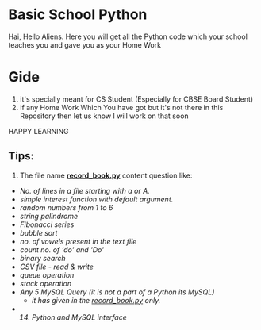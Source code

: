 # Basic School Python
Hai, Hello Aliens. Here you will get all the Python code which your school teaches you and gave you as your Home Work
# Gide
1. it's specially meant for CS Student 
(Especially for CBSE Board Student)
2. if any Home Work Which You have got but it's not there in this Repository then let us know I will work on that soon

HAPPY LEARNING

## Tips:

1. The file name <b>[record_book.py](https://github.com/Sukarnascience/Basic-School-Python/blob/main/record_book.py)</b> content question like:<i>
 * No. of lines in a file starting with a or A.
 * simple interest function with default argument.
 * random numbers from 1 to 6
 * string palindrome
 * Fibonacci series
 * bubble sort
 * no. of vowels present in the text file
 * count no. of 'do' and 'Do'
 * binary search
 * CSV file - read & write
 * queue operation
 * stack operation
 * Any 5 MySQL Query (it is not a part of a Python its MySQL)
    * it has given in the [record_book.py](https://github.com/Sukarnascience/Basic-School-Python/blob/main/record_book.py) only.
 * 14. Python and MySQL interface 
</i>
